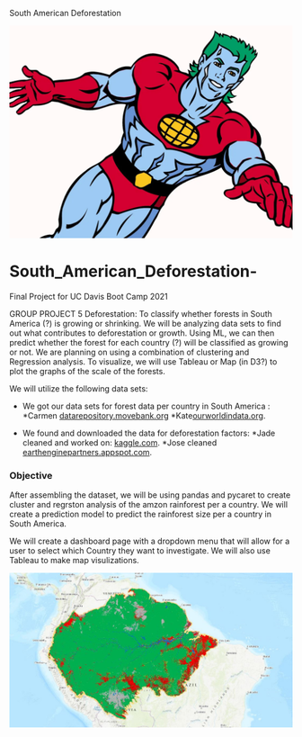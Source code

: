 South American Deforestation 

![NPLCC](images/I_have_the_power.png)

# South_American_Deforestation-
Final Project for UC Davis Boot Camp 2021

GROUP PROJECT 5
Deforestation:
To classify whether forests in South America (?) is growing or shrinking. 
We will be analyzing data sets to find out what contributes to deforestation or growth.
Using ML, we can then predict whether the forest for each country (?) will be classified as growing or not.  We are planning on using a combination of clustering and Regression analysis. 
To visualize, we will use Tableau or Map (in D3?) to plot the graphs of the scale of the forests.

We will utilize the following data sets:


* We got our data sets for forest data per country in South America :
*Carmen [datarepository.movebank.org](https://www.datarepository.movebank.org/handle/10255/move.837)
*Kate[ourworldindata.org]( https://ourworldindata.org/forest-area#how-much-of-the-earth-s-surface-is-forested).

* We found and downloaded the data for deforestation factors:
*Jade cleaned and worked on: [kaggle.com]( https://www.kaggle.com/chiticariucristian/deforestation-and-forest-loss).
*Jose cleaned [earthenginepartners.appspot.com]( https://earthenginepartners.appspot.com/science-2013-global-forest/download_v1.7.html).

### Objective

After assembling the dataset, we will be using pandas and pycaret to create cluster and regrston analysis of the amzon rainforest per a country. We will create a prediction model to predict the rainforest size per a country in South America.

We will create a dashboard page with a dropdown menu that will allow for a user to select which Country they want to investigate. We will also use Tableau to make map visulizations. 

![NPLCC](images/Rain_forest.png)




